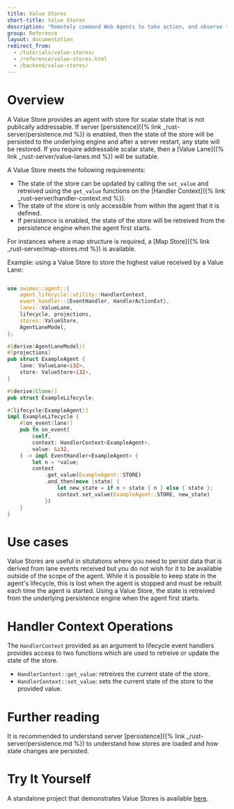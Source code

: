 ```yaml
---
title: Value Stores
short-title: Value Stores
description: "Remotely command Web Agents to take action, and observe the actions taken by others."
group: Reference
layout: documentation
redirect_from:
  - /tutorials/value-stores/
  - /reference/value-stores.html
  - /backend/value-stores/
---
```


# Overview

A Value Store provides an agent with store for scalar state that is not publically addressable. If server [persistence]({% link _rust-server/persistence.md %}) is enabled, then the state of the store will be persisted to the underlying engine and after a server restart, any state will be restored. If you require addressable scalar state, then a [Value Lane]({% link _rust-server/value-lanes.md %}) will be suitable.

A Value Store meets the following requirements:

- The state of the store can be updated by calling the `set_value` and retreived using the `get_value` functions on the [Handler Context]({% link _rust-server/handler-context.md %}).
- The state of the store is only accessible from within the agent that it is defined.
- If persistence is enabled, the state of the store will be retreived from the persistence engine when the agent first starts.

For instances where a map structure is required, a [Map Store]({% link _rust-server/map-stores.md %}) is available.

Example: using a Value Store to store the highest value received by a Value Lane:

```rust

use swimos::agent::{
    agent_lifecycle::utility::HandlerContext,
    event_handler::{EventHandler, HandlerActionExt},
    lanes::ValueLane,
    lifecycle, projections,
    stores::ValueStore,
    AgentLaneModel,
};

#[derive(AgentLaneModel)]
#[projections]
pub struct ExampleAgent {
    lane: ValueLane<i32>,
    store: ValueStore<i32>,
}

#[derive(Clone)]
pub struct ExampleLifecycle;

#[lifecycle(ExampleAgent)]
impl ExampleLifecycle {
    #[on_event(lane)]
    pub fn on_event(
        &self,
        context: HandlerContext<ExampleAgent>,
        value: &i32,
    ) -> impl EventHandler<ExampleAgent> {
        let n = *value;
        context
            .get_value(ExampleAgent::STORE)
            .and_then(move |state| {
                let new_state = if n > state { n } else { state };
                context.set_value(ExampleAgent::STORE, new_state)
            })
    }
}
```

# Use cases

Value Stores are useful in situtations where you need to persist data that is derived from lane events received but you do not wish for it to be available outside of the scope of the agent. While it is possible to keep state in the agent's lifecycle, this is lost when the agent is stopped and must be rebuilt each time the agent is started. Using a Value Store, the state is retreived from the underlying persistence engine when the agent first starts.

# Handler Context Operations

The `HandlerContext` provided as an argument to lifecycle event handlers provides access to two functions which are used to retreive or update the state of the store.

- `HandlerContext::get_value`: retreives the current state of the store.
- `HandlerContext::set_value`: sets the current state of the store to the provided value.

# Further reading

It is recommended to understand server [persistence]({% link _rust-server/persistence.md %}) to understand how stores are loaded and how state changes are persisted.

# Try It Yourself

A standalone project that demonstrates Value Stores is available [here](https://github.com/swimos/swim-rust/tree/main/example_apps/value_store).
